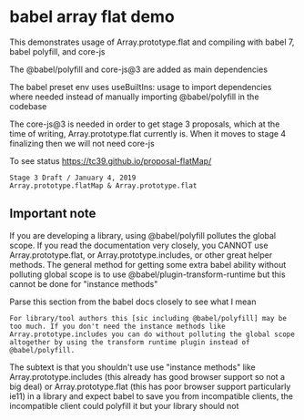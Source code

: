 # babel array flat demo

This demonstrates usage of Array.prototype.flat and compiling with babel 7, babel polyfill, and core-js

The @babel/polyfill and core-js@3 are added as main dependencies

The babel preset env uses useBuiltIns: usage to import dependencies where needed instead of manually importing @babel/polyfill in the codebase

The core-js@3 is needed in order to get stage 3 proposals, which at the time of writing, Array.prototype.flat currently is. When it moves to stage 4 finalizing then we will not need core-js

To see status https://tc39.github.io/proposal-flatMap/

```
Stage 3 Draft / January 4, 2019
Array.prototype.flatMap & Array.prototype.flat
```


## Important note

If you are developing a library, using @babel/polyfill pollutes the global scope. If you read the documentation very closely, you CANNOT use Array.prototype.flat, or Array.prototype.includes, or other great helper methods. The general method for getting some extra babel ability without polluting global scope is to use @babel/plugin-transform-runtime but this cannot be done for "instance methods"

Parse this section from the babel docs closely to see what I mean

    For library/tool authors this [sic including @babel/polyfill] may be too much. If you don't need the instance methods like Array.prototype.includes you can do without polluting the global scope altogether by using the transform runtime plugin instead of @babel/polyfill.
    
The subtext is that you shouldn't use use "instance methods" like Array.prototype.includes (this already has good browser support so not a big deal) or Array.prototype.flat (this has poor browser support particularly ie11) in a library and expect babel to save you from incompatible clients, the incompatible client could polyfill it but your library should not
